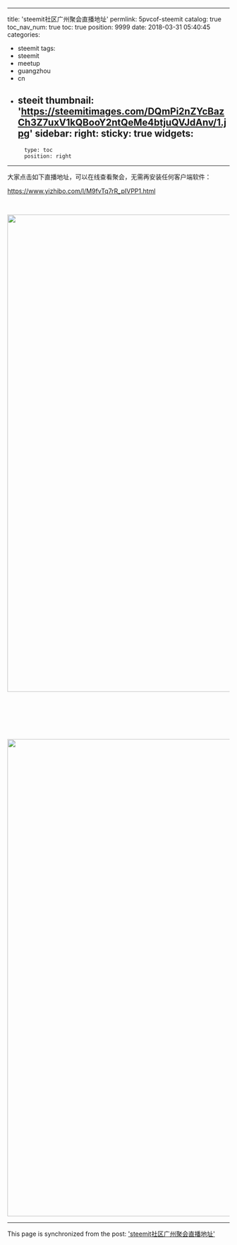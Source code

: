 
---
title: 'steemit社区广州聚会直播地址'
permlink: 5pvcof-steemit
catalog: true
toc_nav_num: true
toc: true
position: 9999
date: 2018-03-31 05:40:45
categories:
- steemit
tags:
- steemit
- meetup
- guangzhou
- cn
- steeit
thumbnail: 'https://steemitimages.com/DQmPi2nZYcBazCh3Z7uxV1kQBooY2ntQeMe4btjuQVJdAnv/1.jpg'
sidebar:
    right:
        sticky: true
widgets:
    -
        type: toc
        position: right
---


<html>
<p>大家点击如下直播地址，可以在线查看聚会，无需再安装任何客户端软件：</p>
<p><a href="https://www.yizhibo.com/l/M9fvTq7rR_pIVPP1.html">https://www.yizhibo.com/l/M9fvTq7rR_pIVPP1.html</a></p>
<p><br></p>
<p><img src="https://steemitimages.com/DQmPi2nZYcBazCh3Z7uxV1kQBooY2ntQeMe4btjuQVJdAnv/1.jpg" width="1923" height="1080"/></p>
<p><br></p>
<p><br></p>
<p><br></p>
<p><img src="https://steemitimages.com/DQmV63M5cjzzCc3r685ADtAcLnGULypVi67pDwzEbJejCRn/2.jpg" width="1923" height="1080"/></p>
</html>

- - -

This page is synchronized from the post: ['steemit社区广州聚会直播地址'](https://steemit.com/@rivalhw/5pvcof-steemit)
